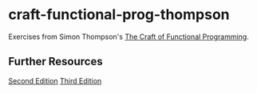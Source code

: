 craft-functional-prog-thompson
==============================

Exercises from Simon Thompson's [The Craft of Functional Programming](http://amzn.to/16r5STT).

Further Resources
-----------------
[Second Edition](http://www.cs.kent.ac.uk/people/staff/sjt/craft2e)
[Third Edition](http://www.haskellcraft.com/craft3e/Home.html)
